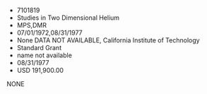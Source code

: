 * 7101819
* Studies in Two Dimensional Helium
* MPS,DMR
* 07/01/1972,08/31/1977
* None   DATA NOT AVAILABLE, California Institute of Technology
* Standard Grant
*   name not available
* 08/31/1977
* USD 191,900.00

NONE